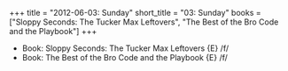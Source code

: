 +++
title = "2012-06-03: Sunday"
short_title = "03: Sunday"
books = ["Sloppy Seconds: The Tucker Max Leftovers", "The Best of the Bro Code and the Playbook"]
+++


* Book: Sloppy Seconds: The Tucker Max Leftovers {E} /f/
* Book: The Best of the Bro Code and the Playbook {E} /f/
